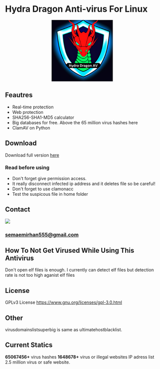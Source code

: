 # Hydra Dragon Anti-virus For Linux

<p align="center">
<img src="assets/logo.png" width= 200px>
</p>

## Feautres

- Real-time protection
- Web protection
- SHA256-SHA1-MD5 calculator
- Big databases for free. Above the 65 million virus hashes here
- ClamAV on Python

## Download

Download full version [here](https://mega.nz/folder/n85EkQwa#6E6xSXO5Y2NQ4rzrg-nIzA)

### Read before using

- Don't forget give permission access.
- It really disconnect infected ip address and it deletes file so be careful!
- Don't forget to use clamonacc
- Test the suspicous file in home folder
## Contact
<a href="https://discord.gg/W2N27aF5"><img src="https://img.shields.io/discord/72895893221067986?style=flat-square&logo=appveyor"></a>
### semaemirhan555@gmail.com
## How To Not Get Virused While Using This Antivirus
Don't open elf files is enough. I currently can detect elf files but detection rate is not too high aganist elf files
## License
GPLv3 License  https://www.gnu.org/licenses/gpl-3.0.html
## Other
virusdomainslistsuperbig is same as ultimatehostblacklist.
## Current Statics
**65067456+** virus hashes **1648678+** virus or illegal websites IP adress list  2.5 million virus or safe website.
